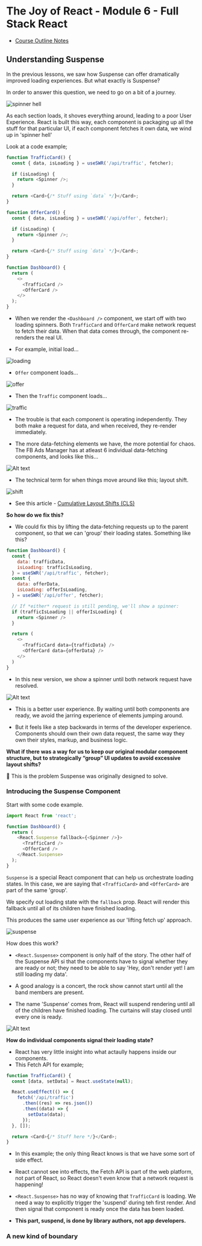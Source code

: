# The Joy of React - Module 6 - Full Stack React

- [Course Outline Notes](../course-notes.md)

## Understanding Suspense

In the previous lessons, we saw how Suspense can offer dramatically improved loading experiences. But what exactly is Suspense?

In order to answer this question, we need to go on a bit of a journey.

![spinner hell](images/image-3.png)

As each section loads, it shoves everything around, leading to a poor User Experience. React is built this way, each component is packaging up all the stuff for that particular UI, if each component fetches it own data, we wind up in 'spinner hell'

Look at a code example;

```JAVASCRIPT
function TrafficCard() {
  const { data, isLoading } = useSWR('/api/traffic', fetcher);

  if (isLoading) {
    return <Spinner />;
  }

  return <Card>{/* Stuff using `data` */}</Card>;
}

function OfferCard() {
  const { data, isLoading } = useSWR('/api/offer', fetcher);

  if (isLoading) {
    return <Spinner />;
  }

  return <Card>{/* Stuff using `data` */}</Card>;
}

function Dashboard() {
  return (
    <>
      <TrafficCard />
      <OfferCard />
    </>
  );
}
```

- When we render the `<Dashboard />` component, we start off with two loading spinners. Both `TrafficCard` and `OfferCard` make network request to fetch their data. When that data comes through, the component re-renders the real UI.

- For example, initial load...

![loading](images/image-4.png)

- `Offer` component loads...

![offer](images/image-5.png)

- Then the `Traffic` component loads...

![traffic](images/image-6.png)

- The trouble is that each component is operating independently. They both make a request for data, and when received, they re-render immediately.

- The more data-fetching elements we have, the more potential for chaos. The FB Ads Manager has at atleast 6 individual data-fetching components, and looks like this...

![Alt text](images/image-7.png)

- The technical term for when things move around like this; layout shift.

![shift](images/image-8.png)

- See this article - [Cumulative Layout Shifts (CLS)](https://web.dev/articles/cls)

**So how do we fix this?**

- We could fix this by lifting the data-fetching requests up to the parent component, so that we can 'group' their loading states. Something like this?

```JAVASCRIPT
function Dashboard() {
  const {
    data: trafficData,
    isLoading: trafficIsLoading,
  } = useSWR('/api/traffic', fetcher);
  const {
    data: offerData,
    isLoading: offerIsLoading,
  } = useSWR('/api/offer', fetcher);

  // If *either* request is still pending, we'll show a spinner:
  if (trafficIsLoading || offerIsLoading) {
    return <Spinner />
  }

  return (
    <>
      <TrafficCard data={trafficData} />
      <OfferCard data={offerData} />
    </>
  )
}
```

- In this new version, we show a spinner until both network request have resolved.

![Alt text](images/image-9.png)

- This is a better user experience. By waiting until both components are ready, we avoid the jarring experience of elements jumping around.

- But it feels like a step backwards in terms of the developer experience. Components should own their own data request, the same way they own their styles, markup, and business logic.

**What if there was a way for us to keep our original modular component structure, but to strategically “group” UI updates to avoid excessive layout shifts?**

🚀 This is the problem Suspense was originally designed to solve.

### Introducing the Suspense Component

Start with some code example.

```JAVASCRIPT
import React from 'react';

function Dashboard() {
  return (
    <React.Suspense fallback={<Spinner />}>
      <TrafficCard />
      <OfferCard />
    </React.Suspense>
  );
}
```

`Suspense` is a special React component that can help us orchestrate loading states. In this case, we are saying that `<TrafficCard>` and `<OfferCard>` are part of the same 'group'.

We specify out loading state with the `fallback` prop. React will render this fallback until all of its children have finished loading.

This produces the same user experience as our 'lifting fetch up' approach.

![suspense](images/image-10.png)

How does this work?

- `<React.Suspense>` component is only half of the story. The other half of the Suspense API si that the components have to signal whether they are ready or not; they need to be able to say 'Hey, don't render yet! I am still loading my data'.

- A good analogy is a concert, the rock show cannot start until all the band members are present.
- The name 'Suspense' comes from, React will suspend rendering until all of the children have finished loading. The curtains will stay closed until every one is ready.

![Alt text](images/image-11.png)

**How do individual components signal their loading state?**

- React has very little insight into what actaully happens inside our components.
- This Fetch API for example;

```JAVASCRIPT
function TrafficCard() {
  const [data, setData] = React.useState(null);

  React.useEffect(() => {
    fetch('/api/traffic')
      .then((res) => res.json())
      .then((data) => {
        setData(data);
      });
  }, []);

  return <Card>{/* Stuff here */}</Card>;
}
```

- In this example; the only thing React knows is that we have some sort of side effect.
- React cannot see into effects, the Fetch API is part of the web platform, not part of React, so React doesn't even know that a network request is happening!

- `<React.Suspense>` has no way of knowing that `TrafficCard` is loading. We need a way to explicitly trigger the 'suspend' during teh first render. And then signal that component is ready once the data has been loaded.

- **This part, suspend, is done by library authors, not app developers.**

### A new kind of boundary
